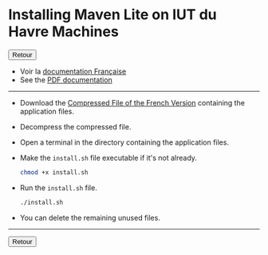 # Installing Maven Lite on IUT du Havre Machines

<a href="https://florobart.github.io/Maven_lite/Documentations/Installation.en.html"><button type="button">Retour</button></a>

- Voir la [documentation Française](./Installation.fr.md)
- See the [PDF documentation](./Installation.en.pdf)

****

- Download the [Compressed File of the French Version](https://github.com/FloRobart/mavenlite.github.io/releases/download/v2.1.0/maven-lite_fr_2.0-1_lh-iut.zip) containing the application files.
- Decompress the compressed file.
- Open a terminal in the directory containing the application files.
- Make the `install.sh` file executable if it's not already.

  ```sh
  chmod +x install.sh
  ```

- Run the `install.sh` file.

  ```sh
  ./install.sh
  ```

- You can delete the remaining unused files.

****

<a href="https://florobart.github.io/Maven_lite/Documentations/Installation.en.html"><button type="button">Retour</button></a>
